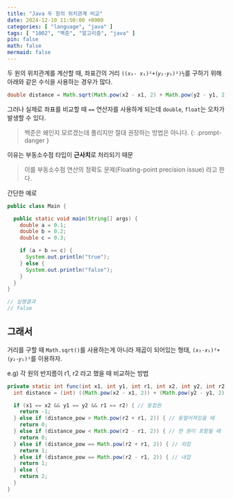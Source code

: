 ```yaml
---
title: "Java 두 원의 위치관계 비교"
date: 2024-12-10 11:50:00 +0900
categories: [ "language", "java" ]
tags: [ "1002", "백준", "알고리즘", "java" ]
pin: false
math: false
mermaid: false
---
```


두 원의 위치관계를 계산할 때, 좌표간의 거리 `((𝑥₂- 𝑥₁)²+(𝑦₂-𝑦₁)²)½`를 구하기 위해 아래와 같은 수식을 사용하는 경우가 많다.

```java
double distance = Math.sqrt(Math.pow(x2 - x1, 2) + Math.pow(y2 - y1, 2)); 
```

그러나 실제로 좌표를 비교할 때 `==` 연산자를 사용하게 되는데 `double`, `float`는 오차가 발생할 수 있다.

> 백준은 왜인지 모르겠는데 풀리지만 절대 권장하는 방법은 아니다.
{: .prompt-danger }

이유는 부동소수점 타입이 **근사치**로 처리되기 때문

> 이를 부동소수점 연산의 정확도 문제(Floating-point precision issue) 라고 한다.

간단한 예로

```java
public class Main {

  public static void main(String[] args) {
    double a = 0.1;
    double b = 0.2;
    double c = 0.3;

    if (a + b == c) {
      System.out.println("true");
    } else {
      System.out.println("false");
    }
  }
}

// 실행결과
// false
```

## 그래서

거리를 구할 때 `Math.sqrt()`를 사용하는게 아니라 제곱이 되어있는 형태,  `(𝑥₂-𝑥₁)²+(𝑦₂-𝑦₁)²`를 이용하자.

e.g) 각 원의 반지름이 r1, r2 라고 했을 때 비교하는 방법

```java
private static int func(int x1, int y1, int r1, int x2, int y2, int r2) {
  int distance = (int) ((Math.pow(x2 - x1, 2)) + (Math.pow(y2 - y1, 2)));

  if (x1 == x2 && y1 == y2 && r1 == r2) { // 동접원
    return -1;
  } else if (distance_pow > Math.pow(r2 + r1, 2)) { // 동떨어져있을 때
    return 0;
  } else if (distance_pow < Math.pow(r2 - r1, 2)) { // 한 원이 포함될 때
    return 0;
  } else if (distance_pow == Math.pow(r2 + r1, 2)) { // 외접
    return 1;
  } else if (distance_pow == Math.pow(r2 - r1, 2)) { // 내접
    return 1;
  } else {
    return 2;
  }
}
```

